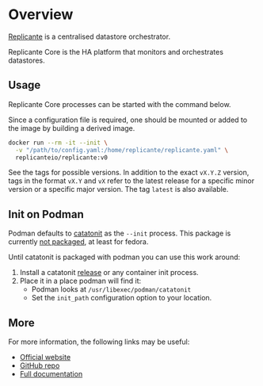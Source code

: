 # Overview
[Replicante](https://www.replicante.io/) is a centralised datastore orchestrator.

Replicante Core is the HA platform that monitors and orchestrates datastores.


## Usage
Replicante Core processes can be started with the command below.

Since a configuration file is required, one should be mounted or added to the image
by building a derived image.

```bash
docker run --rm -it --init \
  -v "/path/to/config.yaml:/home/replicante/replicante.yaml" \
  replicanteio/replicante:v0
```

See the tags for possible versions.
In addition to the exact `vX.Y.Z` version, tags in the format `vX.Y` and `vX` refer to the
latest release for a specific minor version or a specific major version.
The tag `latest` is also available.


## Init on Podman
Podman defaults to [catatonit](https://github.com/openSUSE/catatonit) as the `--init` process.
This package is currently [not packaged](https://github.com/containers/libpod/issues/4159), at least for fedora.

Until catatonit is packaged with podman you can use this work around:

  1. Install a catatonit [release](https://github.com/openSUSE/catatonit/releases) or any container init process.
  2. Place it in a place podman will find it:
     * Podman looks at `/usr/libexec/podman/catatonit`
     * Set the `init_path` configuration option to your location.


## More
For more information, the following links may be useful:

  * [Official website](https://www.replicante.io/)
  * [GitHub repo](https://github.com/replicante-io/replicore)
  * [Full documentation](https://www.replicante.io/docs/)
